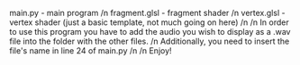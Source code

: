 main.py - main program
/n fragment.glsl - fragment shader
/n vertex.glsl - vertex shader (just a basic template, not much going on here)
/n 
/n In order to use this program you have to add the audio you wish to display as a .wav file into the folder with the other files.
/n Additionally, you need to insert the file's name in line 24 of main.py
/n 
/n Enjoy!
